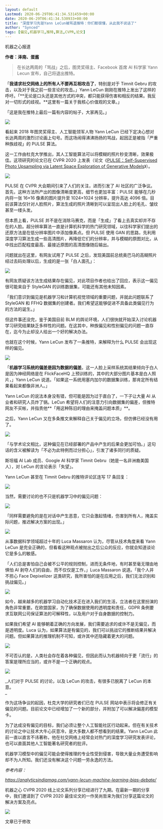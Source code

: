 ```yaml
---
layout: default
Lastmod: 2020-06-29T06:41:34.531459+00:00
date: 2020-06-29T06:41:34.530933+00:00
title: "​深度学习先驱Yann LeCun被骂退推特：你们都很懂，从此我不说话了"
author: "Synced"
tags: [偏见,机器学习,推特,算法,CVPR,论文]
---
```


机器之心报道

**作者：泽南、蛋酱**  

> 在长达两周的「骂战」之后，图灵奖得主、Facebook 首席 AI 科学家 Yann Lecun 宣布，自己将退出推特。

  

「**我请求社交网络上的所有人不要再互相攻击了**，特别是对于 Timnit Gebru 的攻击，以及对于我之前一些言论的攻击。」Yann LeCun 刚刚在推特上发出了这样的呼吁。「**无论是口头还是其他方式的冲突，都只能获得伤害和相反的结果。我反对一切形式的歧视。**这里有一篇关于我核心价值观的文章。」

  

「这是我在推特上最后一篇有内容的帖子，大家再见。」

  

![](https://images.weserv.nl/?url=https%3A//mmbiz.qpic.cn/mmbiz_png/KmXPKA19gWicEu90Ixztf6R1MiaWHN0P2AL7pro1yzLiboadMUEGh6tL5DvOAWfkxey0jcs4XozgYx5vA5mOS3hVw/640%3Fwx_fmt%3Dpng)

  

看起来 2018 年图灵奖得主、人工智能领军人物 Yann LeCun 已经下定决心想对长达两周的激烈讨论画上句号。而这场闹得沸沸扬扬的骂战，起因正是被指「严重种族歧视」的 PULSE 算法。

  

这一工作由杜克大学推出，其人工智能算法可以将模糊的照片秒变清晰，效果极佳。这项研究的论文已在 CVPR 2020 上发表（论文《[PULSE：Self-Supervised Photo Upsampling via Latent Space Exploration of Generative Models](http://mp.weixin.qq.com/s?__biz=MzA3MzI4MjgzMw==&mid=2650790518&idx=1&sn=9c945d61631f7e42d85c64de03a59f93&chksm=871a1e08b06d971e7fc961d01893e152ae7f8f7f5da99d12f25d5ca049d632fc45f77ea8eb8d&scene=21#wechat_redirect)》）。

  

![](https://images.weserv.nl/?url=https%3A//mmbiz.qpic.cn/mmbiz_png/KmXPKA19gWicEu90Ixztf6R1MiaWHN0P2ADASoRLEq0icWoLSgFy6HjibDgia8QJCX4QL0gpkJfMUa4bwbclib3wWCYw/640%3Fwx_fmt%3Dpng)

  

PULSE 在 CVPR 大会期间引来了人们的关注，进而引发了 AI 社区的广泛争议。首先，这种方法所产出的图像清晰度更高，细节也更加丰富：PULSE 能够在几秒内将一张 16×16 像素的图片提升至 1024×1024 分辨率，提升高达 4096 倍。目前该算法仅针对人脸照片，算法生成的照片清晰到可以呈现出人脸上的毛孔、皱纹甚至一缕头发。

  

但本质上看，PULSE 并不是在消除马赛克，而是「生成」了看上去真实却并不存在的人脸。超分辨率算法一直是计算机科学的热门研究领域，以往科学家们提出的还原方法是在低分辨率图片中添加像素点。但 PULSE 使用 GAN 的思路，先利用深度学习算法生成一些高清图片，再降低它们的分辨率，并与模糊的原图对比，从中找出匹配程度最高、最接近原图的高清图像随后输出。

  

问题就出在这里，有网友试用了 PULSE 之后，发现美国前总统奥巴马的高糊照片经过去码处理以后，生成的是一张「白人面孔」：

  

![](https://images.weserv.nl/?url=https%3A//mmbiz.qpic.cn/mmbiz_png/KmXPKA19gWicEu90Ixztf6R1MiaWHN0P2AyBiaotqicWRTfkicNBWoN4xic2aiczfIBdrLMxp6PFdj32fjCTjiagVAttUg/640%3Fwx_fmt%3Dpng)

  

有网友质疑该方法生成结果存在偏见，对此项目作者也给出了回应，表示这一偏见很可能来自于 StyleGAN 的训练数据集，可能还有其他未知因素。

  

「我们意识到偏见是机器学习和计算机视觉领域的重要问题，并就此问题联系了 StyleGAN 和 FFHQ 数据集的创建者。我们希望这能够促进不具备此类偏见行为的方法的诞生。」

  

但这件事还没完，鉴于美国目前 BLM 的舆论环境，人们很快就开始深入讨论机器学习研究结果缺乏多样性的问题。在这其中，种族偏见和性别偏见的问题一直存在，迄今为止却没人给出一个好的解决办法。 

  

也就在这个时候，Yann LeCun 发布了一条推特，来解释为什么 PULSE 会出现这样的偏见。

  

![](https://images.weserv.nl/?url=https%3A//mmbiz.qpic.cn/mmbiz_png/KmXPKA19gWicEu90Ixztf6R1MiaWHN0P2A0OEURlP06zYtJFJ7FgmNhEJqmagVXz1604uRAgXaLrDD5jxyKS1LQQ/640%3Fwx_fmt%3Dpng)

  

「**机器学习系统的偏差是因为数据的偏差**。这一人脸上采样系统其结果倾向于白人是因为神经网络是在 FlickFaceHQ 上预训练的，其中的大部分图片基本是白人照片，」Yann LeCun 说道。「如果这一系统用塞内加尔的数据集训练，那肯定所有结果看起来都像非洲人。」  

  

Yann LeCun 的说法本身没有错，但可能是因为过于直白了，一下子让大量 AI 从业者和研究人员炸了锅。LeCun 希望将人们的注意力引向数据集的偏差，但推特网友不买帐，并指责他**「用这种陈旧的理由来掩盖问题本质」**。

  

之后，Yann LeCun 又在多条推文来解释自己关于偏见的立场，但仿佛已经没有用了。

  

![](https://images.weserv.nl/?url=https%3A//mmbiz.qpic.cn/mmbiz_png/KmXPKA19gWicEu90Ixztf6R1MiaWHN0P2AKl56oiapw0hctKFHBHCnwz3H9RveGr2m6DCSTjzofHiae2E043PTlptA/640%3Fwx_fmt%3Dpng)

  

「与学术论文相比，这种偏见在已经部署的产品中产生的后果会更加可怕。」这句话的含义被解读为「不必为此特例而过分担心」，引发了诸多同行的质疑。  

  

斯坦福 AI Lab 成员、Google AI 科学家 Timnit Gebru（她是一名非洲裔美国人），对 LeCun 的言论表示「失望」。

  

Yann LeCun 甚至在 Timnit Gebru 的推特评论区连写 17 条回复：

  

![](https://images.weserv.nl/?url=https%3A//mmbiz.qpic.cn/mmbiz_png/KmXPKA19gWicEu90Ixztf6R1MiaWHN0P2AWEXASoXiacibXqxiafVFGYptkzIwxpUZ8HPY2Qof0c7pAzw1ozkQwx1Xg/640%3Fwx_fmt%3Dpng)

  

当然，需要讨论的也不只是机器学习中的偏见问题：

  

![](https://images.weserv.nl/?url=https%3A//mmbiz.qpic.cn/mmbiz_png/KmXPKA19gWicEu90Ixztf6R1MiaWHN0P2AianNfzghHCnEITwDicicR6E1PJzJ44Nwia41f0oapqZZib2IdTZP2huniarw/640%3Fwx_fmt%3Dpng)

  

「同样需要避免的是在对话中产生恶意，它只会激起情绪，伤害到所有人，掩盖实际问题，推迟解决方案的出现。」

  

![](https://images.weserv.nl/?url=https%3A//mmbiz.qpic.cn/mmbiz_png/KmXPKA19gWicEu90Ixztf6R1MiaWHN0P2ABibdib8Z8I8d0HE4vveSbIWMmNRjaLLPN1YWicTAHYFG7gry6wVXbhPjQ/640%3Fwx_fmt%3Dpng)

  

从事数据科学领域超过十年的 Luca Massaron 认为，尽管从技术角度来看 Yann LeCun 是完全正确的，但看看这种观点被抛出之后公众的反应，你就会知道谈论它是多么的敏感。

  

「人们总是害怕自己会被不公平的规则控制，进而无条件地，有时甚至毫无理由地惧怕 AI 剥夺人们的自由，而不仅仅是工作，」Luca Massaron 说道。「我个人并不担心 Face Depixelizer 这类研究，我所害怕的是在应用之后，我们无法识别和挑战偏见。」

  

![](https://images.weserv.nl/?url=https%3A//mmbiz.qpic.cn/mmbiz_png/KmXPKA19gWicEu90Ixztf6R1MiaWHN0P2AUpoyTlXzlLPagic7KLstHicI802et2FOArc7iaEr5baQuZUvlk8rqWyyA/640%3Fwx_fmt%3Dpng)

  

如今，越来越多的机器学习自动化技术正在进入我们的生活，立法者在这里扮演的角色非常重要。在欧盟国家，为了确保数据使用的透明度和责任，GDPR 条例要求互联网公司保证算法的可解释性，以及用户对于自身数据的控制力。

  

如果我们希望 AI 能够朝着正确的方向发展，我们需要追求的或许不是无偏见，而是透明度。Luca 认为，如果算法是有偏见的，我们可以挑战它的推断结果并解决问题。但如果算法的推理机制不可知，或许其中还隐藏着更大的问题。

  

![](https://images.weserv.nl/?url=https%3A//mmbiz.qpic.cn/mmbiz_png/KmXPKA19gWicEu90Ixztf6R1MiaWHN0P2AX4sR6tGnF8x8PtvRAhVbNtHCxVbgAQck1orhson1ZEqGlTANicbEhxA/640%3Fwx_fmt%3Dpng)

  

不可否认的是，人类社会存在着各种偏见，但因此而认为机器倾向于更「流行」的答案是理所应当的，或许不是一个正确的观点。

  

![](https://images.weserv.nl/?url=https%3A//mmbiz.qpic.cn/mmbiz_png/KmXPKA19gWicEu90Ixztf6R1MiaWHN0P2AtSly2ZFGLm7SiaZ2RaQAOacdiaiaCwTIWp3gFYnZySMLDnzhb10t4Cg5w/640%3Fwx_fmt%3Dpng)

_人们对于 PULSE 的讨论，以及 LeCun 的攻击，有很多已脱离了 LeCun 的本意。  
_

  

作为这场争议的起因，杜克大学的研究者们已在 PULSE 网站中表示将会修正有关偏见的问题。目前论文中已经增加了一个新的部分，并附加了可以解决偏差的模型卡。

  

为了达成没有偏见的目标，我们必须让整个人工智能社区行动起来。但在有关技术的讨论之中让技术大牛心灰意冷，是大多数人都不想看到的结果。Yann LeCun 此前一直以直言不讳著称，他在社交网络上经常会对热门的深度学习研究发表评论，也可以直面其他人工智能著名研究者的批评。

  

机器学习模型中的偏见可能会使得推理的专业性受到侵害，导致大量业务遭受影响却不为人所知。我们还没有解决这个问题一劳永逸的方法。

  

_参考内容：_

_https://analyticsindiamag.com/yann-lecun-machine-learning-bias-debate/_

  

  

机器之心 CVPR 2020 线上论文系列分享已经进行了九期。在最新一期的分享中，我们邀请到了 CVPR 2020 最佳论文的一作吴尚哲来为我们分享这篇论文的解决方案及亮点。

  

![](https://images.weserv.nl/?url=https%3A//mmbiz.qpic.cn/mmbiz_png/KmXPKA19gWicEu90Ixztf6R1MiaWHN0P2Ag1tWrgEJTuT7oCBS0g6ov8u18FI3oicqtYq8Kpksp4C4ibdGDeOsT9vA/640%3Fwx_fmt%3Dpng)

文章已于修改

